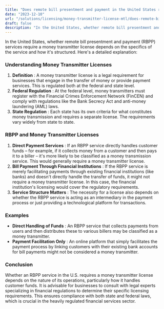 ```yaml
---
title: "Does remote bill presentment and payment in the United States require a money transmitter license?"
date: "2023-12-10"
url: "/solutions/licensing/money-transmitter-license-mtl/does-remote-bill-presentment-and-payment-in-the-united-states-require-a-money-transmitter-license/"
draft: false
description: "In the United States, whether remote bill presentment and payment (RBPP) services require a money transmitter license depends on the specifics of the..."
---
```


In the United States, whether remote bill presentment and payment (RBPP) services require a money transmitter license depends on the specifics of the service and how it's structured. Here's a detailed explanation:

### Understanding Money Transmitter Licenses

  1. **Definition** : A money transmitter license is a legal requirement for businesses that engage in the transfer of money or provide payment services. This is regulated both at the federal and state level.
  2. **Federal Regulation** : At the federal level, money transmitters must register with the Financial Crimes Enforcement Network (FinCEN) and comply with regulations like the Bank Secrecy Act and anti-money laundering (AML) laws.
  3. **State Regulation** : Each state has its own criteria for what constitutes money transmission and requires a separate license. The requirements vary widely from state to state.

### RBPP and Money Transmitter Licenses

  1. **Direct Payment Services** : If an RBPP service directly handles customer funds – for example, if it collects money from a customer and then pays it to a biller – it's more likely to be classified as a money transmission service. This would generally require a money transmitter license.
  2. **Bill Payment Through Financial Institutions** : If the RBPP service is merely facilitating payments through existing financial institutions (like banks) and doesn't directly handle the transfer of funds, it might not require a money transmitter license. In this case, the financial institution's licensing would cover the regulatory requirements.
  3. **Service Structure Matters** : The necessity for a license also depends on whether the RBPP service is acting as an intermediary in the payment process or just providing a technological platform for transactions.

### Examples

  * **Direct Handling of Funds** : An RBPP service that collects payments from users and then distributes these to various billers may be classified as a money transmitter.
  * **Payment Facilitation Only** : An online platform that simply facilitates the payment process by linking customers with their existing bank accounts for bill payments might not be considered a money transmitter.

### Conclusion

Whether an RBPP service in the U.S. requires a money transmitter license depends on the nature of its operations, particularly how it handles customer funds. It is advisable for businesses to consult with legal experts specializing in financial regulations to determine their specific licensing requirements. This ensures compliance with both state and federal laws, which is crucial in the heavily regulated financial services sector.